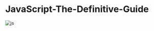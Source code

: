 # JavaScript-The-Definitive-Guide

![js](https://user-images.githubusercontent.com/54442420/166148233-c91bd4a0-3216-4296-9aec-f7dd15657873.jpeg)

